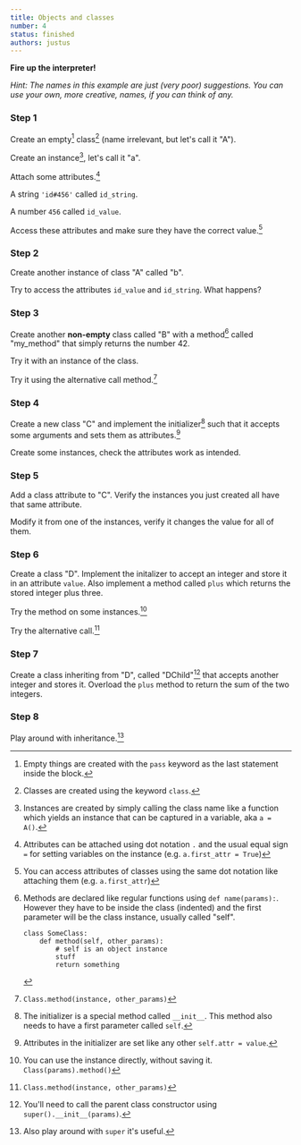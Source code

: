 ```yaml
---
title: Objects and classes
number: 4
status: finished
authors: justus
---
```


__Fire up the interpreter!__

*Hint: The names in this example are just (very poor) suggestions. You can use your own, more creative, names, if you can think of any.*

### Step 1

Create an empty[^empty] class[^class] (name irrelevant, but let's call it "A").

[^class]:
    Classes are created using the keyword `class`.

[^empty]:
    Empty things are created with the `pass` keyword as the last statement inside the block.

Create an instance[^instance], let's call it "a".

[^instance]:
    Instances are created by simply calling the class name like a function which yields an instance that can be captured in a variable, aka `a = A()`.

Attach some attributes.[^attach_attr]

[^attach_attr]:
    Attributes can be attached using dot notation `.` and the usual equal sign `=` for setting variables on the instance (e.g. `a.first_attr = True`)

A string `'id#456'` called `id_string`.

A number `456` called `id_value`.

Access these attributes and make sure they have the correct value.[^access_attr]

[^access_attr]:
    You can access attributes of classes using the same dot notation like attaching them (e.g. `a.first_attr`)

### Step 2

Create another instance of class "A" called "b".

Try to access the attributes `id_value` and `id_string`. What happens?

### Step 3

Create another **non-empty** class called "B" with a method[^methods] called "my_method" that simply returns the number 42.

[^methods]:
    Methods are declared like regular functions using `def name(params):`. However they have to be inside the class (indented) and the first parameter will be the class instance, usually called "self".

        class SomeClass:
            def method(self, other_params):
                # self is an object instance
                stuff
                return something

Try it with an instance of the class.

Try it using the alternative call method.[^alt_call]

[^alt_call]:
    `Class.method(instance, other_params)`

### Step 4

Create a new class "C" and implement the initializer[^initializer] such that it accepts some arguments and sets them as attributes.[^attr_init]

Create some instances, check the attributes work as intended.

[^attr_init]:
    Attributes in the initializer are set like any other `self.attr = value`.

[^initializer]:
    The initializer is a special method called `__init__`. This method also needs to have a first parameter called `self`.

### Step 5

Add a class attribute to "C". Verify the instances you just created all have that same attribute.

Modify it from one of the instances, verify it changes the value for all of them.

### Step 6

Create a class "D". Implement the initalizer to accept an integer and store it in an attribute `value`. Also implement a method called `plus` which returns the stored integer plus three.

Try the method on some instances.[^anon_class]

[^anon_class]:
    You can use the instance directly, without saving it. `Class(params).method()`

Try the alternative call.[^alt_call]

### Step 7

Create a class inheriting from "D", called "DChild"[^super] that accepts another integer and stores it. Overload the `plus` method to return the sum of the two integers.

[^super]:
    You'll need to call the parent class constructor using `super().__init__(params)`.


### Step 8

Play around with inheritance.[^super2]

[^super2]:
    Also play around with `super` it's useful.
